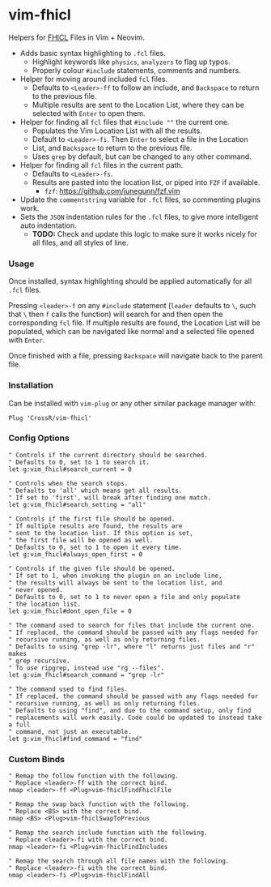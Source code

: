 # vim-fhicl

Helpers for [FHICL](https://cdcvs.fnal.gov/redmine/projects/fhicl/wiki) Files in Vim + Neovim.

 * Adds basic syntax highlighting to `.fcl` files.
    * Highlight keywords like `physics`, `analyzers` to flag up typos.
    * Properly colour `#include` statements, comments and numbers.
 * Helper for moving around included `fcl` files.
     * Defaults to `<Leader>-ff` to follow an include, and `Backspace` to return to the previous file.
     * Multiple results are sent to the Location List, where they can be selected with `Enter` to open them.
 * Helper for finding all `fcl` files that `#include ""` the current one.
     * Populates the Vim Location List with all the results.
     * Default to `<Leader>-fi`. Then `Enter` to select a file in the Location
     * List, and `Backspace` to return to the previous file.
     * Uses `grep` by default, but can be changed to any other command.
 * Helper for finding all `fcl` files in the current path.
     * Defaults to `<Leader>-fs`.
     * Results are pasted into the location list, or piped into `FZF` if available.
        * `fzf`: https://github.com/junegunn/fzf.vim
 * Update the `commentstring` variable for `.fcl` files, so commenting plugins work.
 * Sets the `JSON` indentation rules for the `.fcl` files, to give more intelligent auto indentation.
    * **TODO:** Check and update this logic to make sure it works nicely for all files, and all styles of line.

### Usage

Once installed, syntax highlighting should be applied automatically for all
`.fcl` files.

Pressing `<leader>-f` on any `#include` statement (`leader`
defaults to `\`, such that `\` then `f` calls the function) will search for and
then open the corresponding `fcl` file. If multiple results are found, the
Location List will be populated, which can be navigated like normal and a selected
file opened with `Enter`.

Once finished with a file, pressing `Backspace` will
navigate back to the parent file.

### Installation

Can be installed with `vim-plug` or any other similar package manager with:

```vim
Plug 'CrossR/vim-fhicl'
```

### Config Options

```vim
" Controls if the current directory should be searched.
" Defaults to 0, set to 1 to search it.
let g:vim_fhicl#search_current = 0

" Controls when the search stops.
" Defaults to 'all' which means get all results.
" If set to 'first', will break after finding one match.
let g:vim_fhicl#search_setting = "all"

" Controls if the first file should be opened.
" If multiple results are found, the results are
" sent to the location list. If this option is set,
" the first file will be opened as well.
" Defaults to 0, set to 1 to open it every time.
let g:vim_fhicl#always_open_first = 0

" Controls if the given file should be opened.
" If set to 1, when invoking the plugin on an include line,
" the results will always be sent to the location list, and
" never opened.
" Defaults to 0, set to 1 to never open a file and only populate
" the location list.
let g:vim_fhicl#dont_open_file = 0

" The command used to search for files that include the current one.
" If replaced, the command should be passed with any flags needed for
" recursive running, as well as only returning files.
" Defaults to using "grep -lr", where "l" returns just files and "r" makes
" grep recursive.
" To use ripgrep, instead use "rg --files".
let g:vim_fhicl#search_command = "grep -lr"

" The command used to find files.
" If replaced, the command should be passed with any flags needed for
" recursive running, as well as only returning files.
" Defaults to using "find", and due to the command setup, only find
" replacements will work easily. Code could be updated to instead take a full
" command, not just an executable.
let g:vim_fhicl#find_command = "find"
```

### Custom Binds

```vim
" Remap the follow function with the following.
" Replace <leader>-ff with the correct bind.
nmap <leader>-ff <Plug>vim-fhiclFindFhiclFile

" Remap the swap back function with the following.
" Replace <BS> with the correct bind.
nmap <BS> <Plug>vim-fhiclSwapToPrevious

" Remap the search include function with the following.
" Replace <leader>-fi with the correct bind.
nmap <leader>-fi <Plug>vim-fhiclFindIncludes

" Remap the search through all file names with the following.
" Replace <leader>-fi with the correct bind.
nmap <leader>-fi <Plug>vim-fhiclFindAll

```
